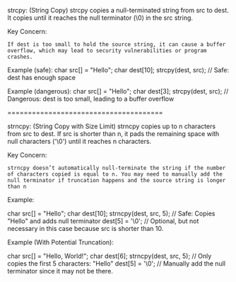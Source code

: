 strcpy: (String Copy)
strcpy copies a null-terminated string from src to dest. It copies until it reaches the null terminator (\0) in the src string.


Key Concern:

    If dest is too small to hold the source string, it can cause a buffer overflow, which may lead to security vulnerabilities or program crashes.

Example (safe):
char src[] = "Hello";
char dest[10];
strcpy(dest, src);  // Safe: dest has enough space


Example (dangerous):
char src[] = "Hello";
char dest[3];
strcpy(dest, src);  // Dangerous: dest is too small, leading to a buffer overflow


======================================

strncpy: (String Copy with Size Limit)
strncpy copies up to n characters from src to dest. If src is shorter than n, it pads the remaining space with null characters ('\0') until it reaches n characters.

Key Concern:

    strncpy doesn’t automatically null-terminate the string if the number of characters copied is equal to n. You may need to manually add the null terminator if truncation happens and the source string is longer than n

Example:

char src[] = "Hello";
char dest[10];
strncpy(dest, src, 5);  // Safe: Copies "Hello" and adds null terminator
dest[5] = '\0';         // Optional, but not necessary in this case because src is shorter than 10.

Example (With Potential Truncation):

char src[] = "Hello, World!";
char dest[6];
strncpy(dest, src, 5);  // Only copies the first 5 characters: "Hello"
dest[5] = '\0';         // Manually add the null terminator since it may not be there.
